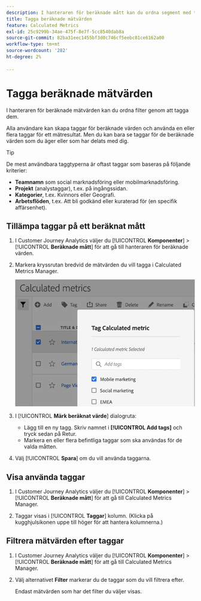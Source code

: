 ```yaml
---
description: I hanteraren för beräknade mått kan du ordna segment med taggning.
title: Tagga beräknade mätvärden
feature: Calculated Metrics
exl-id: 25c9299b-34ae-475f-8e7f-5cc8540dab8a
source-git-commit: 82ba31eec1455bf3d0c746cf5eebc81ce6162a00
workflow-type: tm+mt
source-wordcount: '282'
ht-degree: 2%

---
```


# Tagga beräknade mätvärden

I hanteraren för beräknade mätvärden kan du ordna filter genom att tagga dem.

Alla användare kan skapa taggar för beräknade värden och använda en eller flera taggar för ett mätresultat. Men du kan bara se taggar för de beräknade värden som du äger eller som har delats med dig.

>[!TIP]
>
>De mest användbara taggtyperna är oftast taggar som baseras på följande kriterier:
>
>* **Teamnamn** som social marknadsföring eller mobilmarknadsföring.
>* **Projekt** (analystaggar), t.ex. på ingångssidan.
>* **Kategorier**, t.ex. Kvinnors eller Geografi.
>* **Arbetsflöden**, t.ex. Att bli godkänd eller kuraterad för (en specifik affärsenhet).


## Tillämpa taggar på ett beräknat mått

1. I Customer Journey Analytics väljer du [!UICONTROL **Komponenter**] > [!UICONTROL **Beräknade mått**] för att gå till hanteraren för beräknade värden.

1. Markera kryssrutan bredvid de mätvärden du vill tagga i Calculated Metrics Manager.

   ![](assets/cm_add_tags.png)

1. I [!UICONTROL **Märk beräknat värde**] dialogruta:

   * Lägg till en ny tagg. Skriv namnet i **[!UICONTROL Add tags]** och tryck sedan på Retur.
   * Markera en eller flera befintliga taggar som ska användas för de valda måtten.

1. Välj [!UICONTROL **Spara**] om du vill använda taggarna.

## Visa använda taggar

1. I Customer Journey Analytics väljer du [!UICONTROL **Komponenter**] > [!UICONTROL **Beräknade mått**] för att gå till Calculated Metrics Manager.

1. Taggar visas i [!UICONTROL **Taggar**] kolumn. (Klicka på kugghjulsikonen uppe till höger för att hantera kolumnerna.)

## Filtrera mätvärden efter taggar

1. I Customer Journey Analytics väljer du [!UICONTROL **Komponenter**] > [!UICONTROL **Beräknade mått**] för att gå till Calculated Metrics Manager.

1. Välj alternativet **Filter** markerar du de taggar som du vill filtrera efter.

   Endast mätvärden som har det filter du väljer visas.

